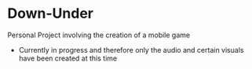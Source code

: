 # Down-Under
Personal Project involving the creation of a mobile game

- Currently in progress and therefore only the audio and certain visuals have been created at this time
